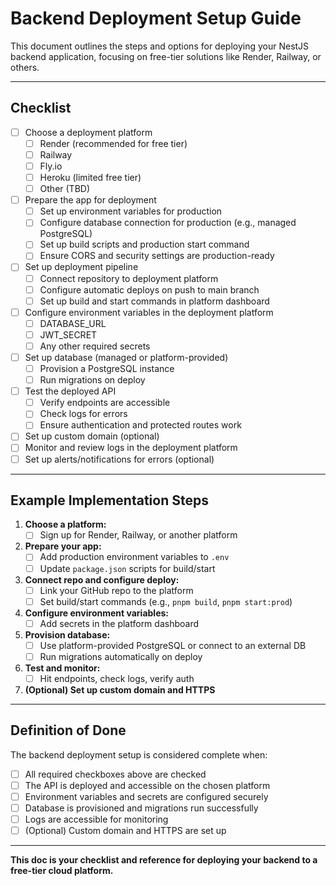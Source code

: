 # Backend Deployment Setup Guide

This document outlines the steps and options for deploying your NestJS backend application, focusing on free-tier solutions like Render, Railway, or others.

---

## Checklist

- [ ] Choose a deployment platform
  - [ ] Render (recommended for free tier)
  - [ ] Railway
  - [ ] Fly.io
  - [ ] Heroku (limited free tier)
  - [ ] Other (TBD)
- [ ] Prepare the app for deployment
  - [ ] Set up environment variables for production
  - [ ] Configure database connection for production (e.g., managed PostgreSQL)
  - [ ] Set up build scripts and production start command
  - [ ] Ensure CORS and security settings are production-ready
- [ ] Set up deployment pipeline
  - [ ] Connect repository to deployment platform
  - [ ] Configure automatic deploys on push to main branch
  - [ ] Set up build and start commands in platform dashboard
- [ ] Configure environment variables in the deployment platform
  - [ ] DATABASE_URL
  - [ ] JWT_SECRET
  - [ ] Any other required secrets
- [ ] Set up database (managed or platform-provided)
  - [ ] Provision a PostgreSQL instance
  - [ ] Run migrations on deploy
- [ ] Test the deployed API
  - [ ] Verify endpoints are accessible
  - [ ] Check logs for errors
  - [ ] Ensure authentication and protected routes work
- [ ] Set up custom domain (optional)
- [ ] Monitor and review logs in the deployment platform
- [ ] Set up alerts/notifications for errors (optional)

---

## Example Implementation Steps

1. **Choose a platform:**
   - [ ] Sign up for Render, Railway, or another platform
2. **Prepare your app:**
   - [ ] Add production environment variables to `.env`
   - [ ] Update `package.json` scripts for build/start
3. **Connect repo and configure deploy:**
   - [ ] Link your GitHub repo to the platform
   - [ ] Set build/start commands (e.g., `pnpm build`, `pnpm start:prod`)
4. **Configure environment variables:**
   - [ ] Add secrets in the platform dashboard
5. **Provision database:**
   - [ ] Use platform-provided PostgreSQL or connect to an external DB
   - [ ] Run migrations automatically on deploy
6. **Test and monitor:**
   - [ ] Hit endpoints, check logs, verify auth
7. **(Optional) Set up custom domain and HTTPS**

---

## Definition of Done

The backend deployment setup is considered complete when:

- [ ] All required checkboxes above are checked
- [ ] The API is deployed and accessible on the chosen platform
- [ ] Environment variables and secrets are configured securely
- [ ] Database is provisioned and migrations run successfully
- [ ] Logs are accessible for monitoring
- [ ] (Optional) Custom domain and HTTPS are set up

---

**This doc is your checklist and reference for deploying your backend to a free-tier cloud platform.**
